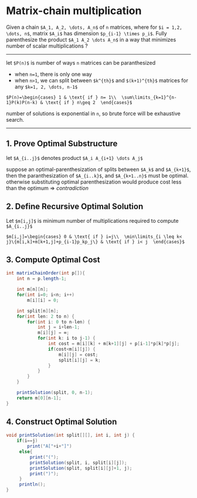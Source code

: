 # Matrix-chain multiplication

Given a chain `$A_1, A_2, \dots, A_n$` of `n` matrices,
where for `$i = 1,2, \dots, n$`, matrix `$A_i$` has dimension `$p_{i-1} \times p_i$`.
Fully parenthesize the product `$A_1 A_2 \dots A_n$` in a way that minimizes number of scalar multiplications ?

---

let `$P(n)$` is number of ways `n` matrices can be paranthesized
* when `n=1`, there is only one way
* when `n>1`, we can split between `$k^{th}$` and `$(k+1)^{th}$` matrices for any `$k=1, 2, \dots, n-1$`

`$P(n)=\begin{cases}
1 & \text{ if } n= 1\\ 
\sum\limits_{k=1}^{n-1}P(k)P(n-k) & \text{ if } n\geq 2 
\end{cases}$`

number of solutions is exponential in `n`, so brute force will be exhaustive search.

---

## 1. Prove Optimal Substructure

let `$A_{i..j}$` denotes product `$A_i A_{i+1} \dots A_j$`

suppose an optimal-parenthesization of  splits between `$A_k$` and `$A_{k+1}$`,
then the paranthesization of `$A_{i..k}$`, and `$A_{k+1..n}$` must be optimal.
otherwise substituting optimal parenthesization would produce cost less than
the optimum => *contradiction*

## 2. Define Recursive Optimal Solution

Let `$m[i,j]$` is minimum number of multiplications required to compute `$A_{i..j}$`

`$m[i,j]=\begin{cases}
0 & \text{ if } i=j\\ 
\min\limits_{i \leq k< j}\{m[i,k]+m[k+1,j]+p_{i-1}p_kp_j\} & \text{ if } i< j 
\end{cases}$`

## 3. Compute Optimal Cost

```java
int matrixChainOrder(int p[]){
    int n = p.length-1;

    int m[n][n];
    for(int i=0; i<n; i++)
        m[i][i] = 0;

    int split[n][n];
    for(int len: 2 to n) {
        for(int i: 0 to n-len) {
            int j = i+len-1;
            m[i][j] = ∞;
            for(int k: i to j-1) {
                int cost = m[i][k] + m[k+1][j] + p[i-1]*p[k]*p[j];
                if(cost<m[i][j]) {
                    m[i][j] = cost;
                    split[i][j] = k;
                }
            }
        }
    }

    printSolution(split, 0, n-1);
    return m[0][n-1];
}
```

## 4. Construct Optimal Solution

```java
void printSolution(int split[][], int i, int j) {
    if(i==j)
        print("A["+i+"]")
     else{
         print("(");
         printSolution(split, i, split[i][j]);
         printSolution(split, split[i][j]+1, j);
         print(")");
     }
     println();
}
```

